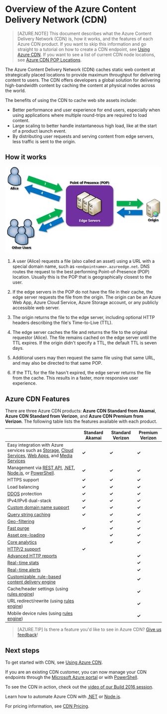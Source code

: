 <properties
	pageTitle="Azure CDN Overview | Microsoft Azure"
	description="Learn what the Azure Content Delivery Network (CDN) is and how to use it to deliver high-bandwidth content by caching blobs and static content."
	services="cdn"
	documentationCenter=""
	authors="camsoper"
	manager="erikre"
	editor=""/>

<tags
	ms.service="cdn"
	ms.workload="tbd"
	ms.tgt_pltfrm="na"
	ms.devlang="na"
	ms.topic="hero-article"
	ms.date="09/30/2016"
	ms.author="casoper"/>

# Overview of the Azure Content Delivery Network (CDN)

> [AZURE.NOTE] This document describes what the Azure Content Delivery Network (CDN) is, how it works, and the features of each Azure CDN product.  If you want to skip this information and go straight to a tutorial on how to create a CDN endpoint, see [Using Azure CDN](cdn-create-new-endpoint.md).  If you want to see a list of current CDN node locations, see [Azure CDN POP Locations](cdn-pop-locations.md).

The Azure Content Delivery Network (CDN) caches static web content at strategically placed locations to provide maximum throughput for delivering content to users.  The CDN offers developers a global solution for delivering high-bandwidth content by caching the content at physical nodes across the world. 

The benefits of using the CDN to cache web site assets include:

- Better performance and user experience for end users, especially when using applications where multiple round-trips are required to load content.
- Large scaling to better handle instantaneous high load, like at the start of a product launch event.
- By distributing user requests and serving content from edge servers, less traffic is sent to the origin.


## How it works

![CDN Overview](./media/cdn-overview/cdn-overview.png)

1. A user (Alice) requests a file (also called an asset) using a URL with a special domain name, such as `<endpointname>.azureedge.net`.  DNS routes the request to the best performing Point-of-Presence (POP) location.  Usually this is the POP that is geographically closest to the user.

2. If the edge servers in the POP do not have the file in their cache, the edge server requests the file from the origin.  The origin can be an Azure Web App, Azure Cloud Service, Azure Storage account, or any publicly accessible web server.

3. The origin returns the file to the edge server, including optional HTTP headers describing the file's Time-to-Live (TTL).

4. The edge server caches the file and returns the file to the original requestor (Alice).  The file remains cached on the edge server until the TTL expires.  If the origin didn't specify a TTL, the default TTL is seven days.

5. Additional users may then request the same file using that same URL, and may also be directed to that same POP.

6. If the TTL for the file hasn't expired, the edge server returns the file from the cache.  This results in a faster, more responsive user experience.


## Azure CDN Features

There are three Azure CDN products:  **Azure CDN Standard from Akamai**, **Azure CDN Standard from Verizon**, and **Azure CDN Premium from Verizon**.  The following table lists the features available with each product.

|       | Standard Akamai | Standard Verizon | Premium Verizon |
|-------|-----------------|------------------|-----------------|
| Easy integration with Azure services such as [Storage](cdn-create-a-storage-account-with-cdn.md), [Cloud Services](cdn-cloud-service-with-cdn.md), [Web Apps](../app-service-web/cdn-websites-with-cdn.md), and [Media Services](../media-services/media-services-portal-manage-streaming-endpoints.md) | **&#x2713;** | **&#x2713;** | **&#x2713;**|
| Management via [REST API](https://msdn.microsoft.com/library/mt634456.aspx), [.NET](./cdn-app-dev-net.md), [Node.js](./cdn-app-dev-node.md), or [PowerShell](./cdn-manage-powershell.md). | **&#x2713;** | **&#x2713;** | **&#x2713;** |
| HTTPS support | **&#x2713;** | **&#x2713;** | **&#x2713;** |
| Load balancing | **&#x2713;** | **&#x2713;** | **&#x2713;** |
| [DDOS](https://www.us-cert.gov/ncas/tips/ST04-015) protection | **&#x2713;** | **&#x2713;** | **&#x2713;** |
| IPv4/IPv6 dual-stack | **&#x2713;** | **&#x2713;** | **&#x2713;** |
| [Custom domain name support](cdn-map-content-to-custom-domain.md) | **&#x2713;** | **&#x2713;** | **&#x2713;** |
| [Query string caching](cdn-query-string.md) | **&#x2713;** | **&#x2713;** | **&#x2713;** |
| [Geo-filtering](cdn-restrict-access-by-country.md) |  | **&#x2713;** | **&#x2713;** |
| [Fast purge](cdn-purge-endpoint.md) | **&#x2713;** | **&#x2713;** | **&#x2713;** |
| [Asset pre-loading](cdn-preload-endpoint.md) |  | **&#x2713;** | **&#x2713;** |
| [Core analytics](cdn-analyze-usage-patterns.md) |  | **&#x2713;** | **&#x2713;** |
| [HTTP/2 support](https://msdn.microsoft.com/library/mt762901.aspx) | **&#x2713;**  |  |  |
| [Advanced HTTP reports](cdn-advanced-http-reports.md) | | | **&#x2713;** |
| [Real-time stats](cdn-real-time-stats.md) | | | **&#x2713;** |
| [Real-time alerts](cdn-real-time-alerts.md) | | | **&#x2713;** |
| [Customizable, rule-based content delivery engine](cdn-rules-engine.md) | | | **&#x2713;** |
| Cache/header settings (using [rules engine](cdn-rules-engine.md))  | | | **&#x2713;** |
| URL redirect/rewrite  (using [rules engine](cdn-rules-engine.md)) | | | **&#x2713;** |
| Mobile device rules (using [rules engine](cdn-rules-engine.md))  | | | **&#x2713;** |

>[AZURE.TIP] Is there a feature you'd like to see in Azure CDN?  [Give us feedback](https://feedback.azure.com/forums/169397-cdn)! 

## Next steps

To get started with CDN, see [Using Azure CDN](./cdn-create-new-endpoint.md).

If you are an existing CDN customer, you can now manage your CDN endpoints through the [Microsoft Azure portal](https://portal.azure.com) or with [PowerShell](cdn-manage-powershell.md).

To see the CDN in action, check out the [video of our Build 2016 session](https://azure.microsoft.com/documentation/videos/build-2016-leveraging-the-new-azure-cdn-apis-to-build-wicked-fast-applications/).

Learn how to automate Azure CDN with [.NET](./cdn-app-dev-net.md) or [Node.js](./cdn-app-dev-node.md).

For pricing information, see [CDN Pricing](https://azure.microsoft.com/pricing/details/cdn/).
